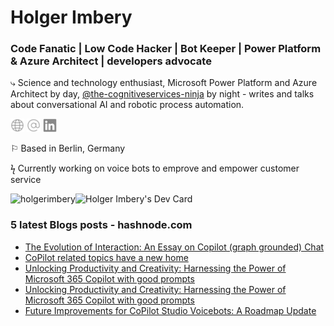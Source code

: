 # Holger Imbery
### Code Fanatic | Low Code Hacker | Bot Keeper | Power Platform & Azure Architect | developers advocate

⤷ Science and technology enthusiast, Microsoft Power Platform and Azure Architect by day, [@the-cognitiveservices-ninja](https://github.com/the-cognitiveservices-ninja) by night - writes and talks about conversational AI and robotic process automation. 

 <a aligh="left" href="https://www.cognitiveservices.ninja" target="_blank" rel="noreferrer noopener"><img src="https://raw.githubusercontent.com/0xShapeShifter/dev-story/master/public/images/socials/globe.svg" alt="Website" width="22" height="22" /></a> <a aligh="left" href="mailto:the@cognitiveservices,ninja" target="_blank" rel="noreferrer noopener"><img src="https://raw.githubusercontent.com/0xShapeShifter/dev-story/master/public/images/socials/at.svg" alt="Email" width="22" height="22" /></a> <a aligh="left" href="https://www.linkedin.com/in/holgerimbery" target="_blank" rel="noreferrer noopener"><img src="https://raw.githubusercontent.com/0xShapeShifter/dev-story/master/public/images/socials/linkedin.svg" alt="LinkedIn" width="22" height="22" /></a>  

⚐ Based in Berlin, Germany

ϟ Currently working on voice bots to emprove and empower customer service

 

<a href="https://app.daily.dev/thecognitiveservicesninja"><img src="https://api.daily.dev/devcards/7d6788ea96d04422bdcc4f633263bc26.png?r=f2m" align=right width="400" alt="Holger Imbery's Dev Card"/></a>

<p align="left"> <img src="https://komarev.com/ghpvc/?username=holgerimbery&label=Profile%20views&color=0e75b6&style=flat" alt="holgerimbery" /> </p>

### 5 latest Blogs posts - hashnode.com
<!-- HASHNODE:START -->
- [The Evolution of Interaction: An Essay on Copilot &lpar;graph grounded&rpar; Chat](https://aiassistant.studio/the-evolution-of-interaction-an-essay-on-copilot-graph-grounded-chat)
- [CoPilot related topics have a new home](https://the.cognitiveservices.ninja/copilot-related-topics-have-a-new-home)
- [Unlocking Productivity and Creativity: Harnessing the Power of Microsoft 365 Copilot with good prompts](https://aiassistant.studio/unlocking-productivity-and-creativity-harnessing-the-power-of-microsoft-365-copilot-with-good-prompts)
- [Unlocking Productivity and Creativity: Harnessing the Power of Microsoft 365 Copilot with good prompts](https://the.cognitiveservices.ninja/unlocking-productivity-and-creativity-harnessing-the-power-of-microsoft-365-copilot-with-good-prompts)
- [Future Improvements for CoPilot Studio Voicebots: A  Roadmap Update](https://the.cognitiveservices.ninja/future-improvements-for-copilot-studio-voicebots-a-roadmap-update)
<!-- HASHNODE:END -->



